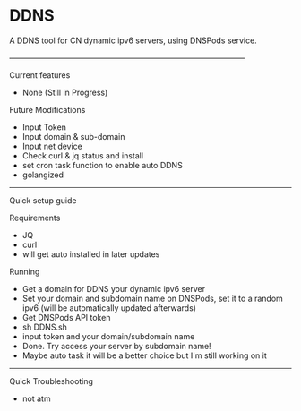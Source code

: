# DDNS
A DDNS tool for CN dynamic ipv6 servers, using DNSPods service.

——————————————————————————————

Current features
- None (Still in Progress)

Future Modifications
- Input Token
- Input domain & sub-domain
- Input net device
- Check curl & jq status and install
- set cron task function to enable auto DDNS
- golangized

-----------------------------------------------

Quick setup guide

Requirements

- JQ
- curl
- will get auto installed in later updates

Running
- Get a domain for DDNS your dynamic ipv6 server
- Set your domain and subdomain name on DNSPods, set it to a random ipv6 (will be automatically updated afterwards)
- Get DNSPods API token
- sh DDNS.sh
- input token and your domain/subdomain name
- Done. Try access your server by subdomain name!
- Maybe auto task it will be a better choice but I'm still working on it

-----------------------------------------------

Quick Troubleshooting
- not atm
